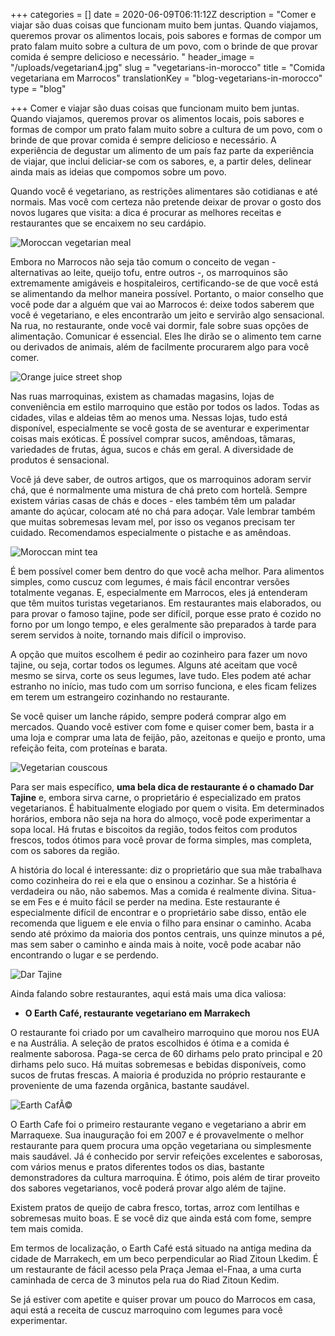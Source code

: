 +++
categories = []
date = 2020-06-09T06:11:12Z
description = "Comer e viajar são duas coisas que funcionam muito bem juntas. Quando viajamos, queremos provar os alimentos locais, pois sabores e formas de compor um prato falam muito sobre a cultura de um povo, com o brinde de que provar comida é sempre delicioso e necessário. "
header_image = "/uploads/vegetarian4.jpg"
slug = "vegetarians-in-morocco"
title = "Comida vegetariana em Marrocos"
translationKey = "blog-vegetarians-in-morocco"
type = "blog"

+++
Comer e viajar são duas coisas que funcionam muito bem juntas. Quando viajamos, queremos provar os alimentos locais, pois sabores e formas de compor um prato falam muito sobre a cultura de um povo, com o brinde de que provar comida é sempre delicioso e necessário. A experiência de degustar um alimento de um país faz parte da experiência de viajar, que inclui deliciar-se com os sabores, e, a partir deles, delinear ainda mais as ideias que compomos sobre um povo.

Quando você é vegetariano, as restrições alimentares são cotidianas e até normais. Mas você com certeza não pretende deixar de provar o gosto dos novos lugares que visita: a dica é procurar as melhores receitas e restaurantes que se encaixem no seu cardápio.

![Moroccan vegetarian meal](/uploads/6-2.jpg "Moroccan vegetarian meal")

Embora no Marrocos não seja tão comum o conceito de vegan - alternativas ao leite, queijo tofu, entre outros -, os marroquinos são extremamente amigáveis ​​e hospitaleiros, certificando-se de que você está se alimentando da melhor maneira possível. Portanto, o maior conselho que você pode dar a alguém que vai ao Marrocos é: deixe todos saberem que você é vegetariano, e eles encontrarão um jeito e servirão algo sensacional. Na rua, no restaurante, onde você vai dormir, fale sobre suas opções de alimentação. Comunicar é essencial. Eles lhe dirão se o alimento tem carne ou derivados de animais, além de facilmente procurarem algo para você comer.

![Orange juice street shop](/uploads/vegetarian5.jpg "Orange juice street shop")

Nas ruas marroquinas, existem as chamadas magasins, lojas de conveniência em estilo marroquino que estão por todos os lados. Todas as cidades, vilas e aldeias têm ao menos uma. Nessas lojas, tudo está disponível, especialmente se você gosta de se aventurar e experimentar coisas mais exóticas. É possível comprar sucos, amêndoas, tâmaras, variedades de frutas, água, sucos e chás em geral. A diversidade de produtos é sensacional.

Você já deve saber, de outros artigos, que os marroquinos adoram servir chá, que é normalmente uma mistura de chá preto com hortelã. Sempre existem várias casas de chás e doces - eles também têm um paladar amante do açúcar, colocam até no chá para adoçar. Vale lembrar também que muitas sobremesas levam mel, por isso os veganos precisam ter cuidado. Recomendamos especialmente o pistache e as amêndoas.

![Moroccan mint tea](/uploads/vegetarian7.jpeg "Moroccan mint tea")

É bem possível comer bem dentro do que você acha melhor. Para alimentos simples, como cuscuz com legumes, é mais fácil encontrar versões totalmente veganas. E, especialmente em Marrocos, eles já entenderam que têm muitos turistas vegetarianos. Em restaurantes mais elaborados, ou para provar o famoso tajine, pode ser difícil, porque esse prato é cozido no forno por um longo tempo, e eles geralmente são preparados à tarde para serem servidos à noite, tornando mais difícil o improviso.

A opção que muitos escolhem é pedir ao cozinheiro para fazer um novo tajine, ou seja, cortar todos os legumes. Alguns até aceitam que você mesmo se sirva, corte os seus legumes, lave tudo. Eles podem até achar estranho no início, mas tudo com um sorriso funciona, e eles ficam felizes em terem um estrangeiro cozinhando no restaurante.

Se você quiser um lanche rápido, sempre poderá comprar algo em mercados. Quando você estiver com fome e quiser comer bem, basta ir a uma loja e comprar uma lata de feijão, pão, azeitonas e queijo e pronto, uma refeição feita, com proteínas e barata.

![Vegetarian couscous](/uploads/vegetarian3.jpg "Vegetarian couscous")

Para ser mais específico, **uma bela dica de restaurante é o chamado Dar Tajine** e, embora sirva carne, o proprietário é especializado em pratos vegetarianos. É habitualmente elogiado por quem o visita. Em determinados horários, embora não seja na hora do almoço, você pode experimentar a sopa local. Há frutas e biscoitos da região, todos feitos com produtos frescos, todos ótimos para você provar de forma simples, mas completa, com os sabores da região.

A história do local é interessante: diz o proprietário que sua mãe trabalhava como cozinheira do rei e ela que o ensinou a cozinhar. Se a história é verdadeira ou não, não sabemos. Mas a comida é realmente divina. Situa-se em Fes e é muito fácil se perder na medina. Este restaurante é especialmente difícil de encontrar e o proprietário sabe disso, então ele recomenda que liguem e ele envia o filho para ensinar o caminho. Acaba sendo até próximo da maioria dos pontos centrais, uns quinze minutos a pé, mas sem saber o caminho e ainda mais à noite, você pode acabar não encontrando o lugar e se perdendo.

![Dar Tajine](/uploads/20200518135130.png "Dar Tajine")

Ainda falando sobre restaurantes, aqui está mais uma dica valiosa:

* **O Earth Café, restaurante vegetariano em Marrakech**

O restaurante foi criado por um cavalheiro marroquino que morou nos EUA e na Austrália. A seleção de pratos escolhidos é ótima e a comida é realmente saborosa. Paga-se cerca de 60 dirhams pelo prato principal e 20 dirhams pelo suco. Há muitas sobremesas e bebidas disponíveis, como sucos de frutas frescas. A maioria é produzida no próprio restaurante e proveniente de uma fazenda orgânica, bastante saudável.

![Earth CafÃ©](/uploads/hcmp13178_551090.jpeg "Earth CafÃ©")

O Earth Cafe foi o primeiro restaurante vegano e vegetariano a abrir em Marraquexe. Sua inauguração foi em 2007 e é provavelmente o melhor restaurante para quem procura uma opção vegetariana ou simplesmente mais saudável. Já é conhecido por servir refeições excelentes e saborosas, com vários menus e pratos diferentes todos os dias, bastante demonstradores da cultura marroquina. É ótimo, pois além de tirar proveito dos sabores vegetarianos, você poderá provar algo além de tajine.

Existem pratos de queijo de cabra fresco, tortas, arroz com lentilhas e sobremesas muito boas. E se você diz que ainda está com fome, sempre tem mais comida.

Em termos de localização, o Earth Café está situado na antiga medina da cidade de Marrakech, em um beco perpendicular ao Riad Zitoun Lkedim. É um restaurante de fácil acesso pela Praça Jemaa el-Fnaa, a uma curta caminhada de cerca de 3 minutos pela rua do Riad Zitoun Kedim.

Se já estiver com apetite e quiser provar um pouco do Marrocos em casa, aqui está a receita de cuscuz marroquino com legumes para você experimentar.